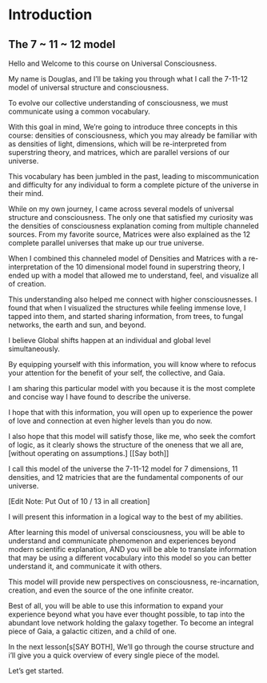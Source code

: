 # Introduction 
## The 7 ~ 11 ~ 12 model
Hello and Welcome to this course on Universal Consciousness.

  

My name is Douglas, and I’ll be taking you through what I call the 7-11-12 model of universal structure and consciousness.


To evolve our collective understanding of consciousness, we must communicate using a common vocabulary.

With this goal in mind, We’re going to introduce three concepts in this course: densities of consciousness, which you may already be familiar with as densities of light, dimensions, which will be re-interpreted from superstring theory, and matrices, which are parallel versions of our universe.

This vocabulary has been jumbled in the past, leading to miscommunication and difficulty for any individual to form a complete picture of the universe in their mind.

While on my own journey, I came across several models of universal structure and consciousness. The only one that satisfied my curiosity was the densities of consciousness explanation coming from multiple channeled sources. From my favorite source, Matrices were also explained as the 12 complete parallel universes that make up our true universe.

When I combined this channeled model of Densities and Matrices with a re-interpretation of the 10 dimensional model found in superstring theory, I ended up with a model that allowed me to understand, feel, and visualize all of creation.

This understanding also helped me connect with higher consciousnesses. I found that when I visualized the structures while feeling immense love, I tapped into them, and started sharing information, from trees, to fungal networks, the earth and sun, and beyond.

I believe Global shifts happen at an individual and global level simultaneously.

By equipping yourself with this information, you will know where to refocus your attention for the benefit of your self, the collective, and Gaia.

I am sharing this particular model with you because it is the most complete and concise way I have found to describe the universe.

I hope that with this information, you will open up to experience the power of love and connection at even higher levels than you do now.

I also hope that this model will satisfy those, like me, who seek the comfort of logic, as it clearly shows the structure of the oneness that we all are, [without operating on assumptions.] [[Say both]]

I call this model of the universe the 7-11-12 model for 7 dimensions, 11 densities, and 12 matricies that are the fundamental components of our universe.

[Edit Note: Put Out of 10 / 13 in all creation]

I will present this information in a logical way to the best of my abilities.

After learning this model of universal consciousness, you will be able to understand and communicate phenomenon and experiences beyond modern scientific explanation, AND you will be able to translate information that may be using a different vocabulary into this model so you can better understand it, and communicate it with others.

  

This model will provide new perspectives on consciousness, re-incarnation, creation, and even the source of the one infinite creator.

  

Best of all, you will be able to use this information to expand your experience beyond what you have ever thought possible, to tap into the abundant love network holding the galaxy together. To become an integral piece of Gaia, a galactic citizen, and a child of one.

  

In the next lesson[s[SAY BOTH], We’ll go through the course structure and i’ll give you a quick overview of every single piece of the model.

  

Let’s get started.
<!--stackedit_data:
eyJoaXN0b3J5IjpbLTcxNzg2OTQxMF19
-->